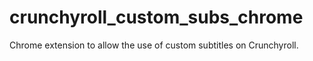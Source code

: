# crunchyroll_custom_subs_chrome
Chrome extension to allow the use of custom subtitles on Crunchyroll.
